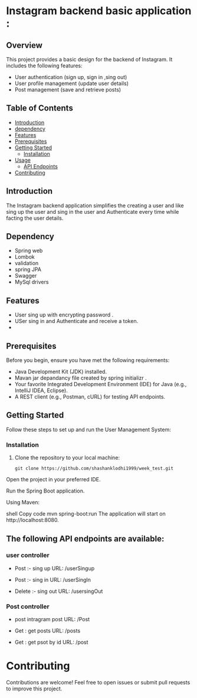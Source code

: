 
# Instagram backend basic application :

## Overview

This project provides a basic design for the backend of Instagram. It includes the following features:

- User authentication (sign up, sign in ,sing out)
- User profile management (update user details)
- Post management (save and retrieve posts)

## Table of Contents

- [Introduction](#introduction)
- [dependency](#dependency)
- [Features](#features)
- [Prerequisites](#prerequisites)
- [Getting Started](#getting-started)
  - [Installation](#installation)
- [Usage](#usage)
  - [API Endpoints](#api-endpoints)
- [Contributing](#contributing)


## Introduction

The Instagram backend application  simplifies the creating a user and like sing up the user and sing in the user and Authenticate every time while facting the user details.

## Dependency
- Spring web 
- Lombok
- validation
- spring JPA
- Swagger 
- MySql drivers 
## Features
- User sing up with encrypting password .
- USer sing in and Authenticate and receive a token.
-
## Prerequisites

Before you begin, ensure you have met the following requirements:

- Java Development Kit (JDK) installed.
- Mavan jar depandancy file created by spring initializr .
- Your favorite Integrated Development Environment (IDE) for Java (e.g., IntelliJ IDEA, Eclipse).
- A REST client (e.g., Postman, cURL) for testing API endpoints.

## Getting Started

Follow these steps to set up and run the  User Management System:

### Installation

1. Clone the repository to your local machine:

   ```shell
   git clone https://github.com/shashanklodhi1999/week_test.git
Open the project in your preferred IDE.

Run the Spring Boot application.

Using Maven:

shell
Copy code
mvn spring-boot:run
The application will start on http://localhost:8080.

 ## The following API endpoints are available:

### user controller 

- Post :- sing up
  URL: /userSingup 

- Post :- sing in
  URL: /userSingIn

- Delete :- sing out
  URL: /usersingOut

### Post controller 
- post intragram post 
  URL: /Post
- Get : get posts 
  URL: /posts

- Get : get psot by id 
  URL: /post  

# Contributing
Contributions are welcome! Feel free to open issues or submit pull requests to improve this project.